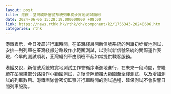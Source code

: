 ```yaml
---
layout: post
title: 港鐵：荃灣綫新信號系統列車初步實地測試順利
date: 2024-06-06 15:28:19.000000000 +08:00
link: https://news.rthk.hk/rthk/ch/component/k2/1756343-20240606.htm
categories: rthk
---
```


港鐵表示，今日凌晨非行車時間，在荃灣綫展開新信號系統的列車初步實地測試，安排一列列車在荃灣綫部分路段作小範圍測試，以測試新信號系統的實際運作表現，今早的測試順利，荃灣綫列車由頭班車起如常提供載客服務。

港鐵又說，新信號系統的實地測試工作會循序漸進地進行，在未來一段時間，會繼續在荃灣綫部分路段作小範圍測試，之後會陸續擴大範圍至全綫測試，以及增加測試的列車數目。港鐵團隊會密切監察非行車時間的測試過程，確保測試不會影響日間列車服務。
